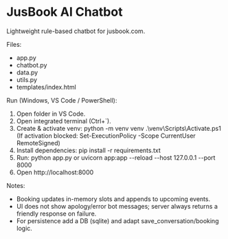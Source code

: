 # JusBook AI Chatbot

Lightweight rule-based chatbot for jusbook.com.

Files:
- app.py
- chatbot.py
- data.py
- utils.py
- templates/index.html

Run (Windows, VS Code / PowerShell):

1. Open folder in VS Code.
2. Open integrated terminal (Ctrl+`).
3. Create & activate venv:
   python -m venv venv
   .\venv\Scripts\Activate.ps1
   (If activation blocked: Set-ExecutionPolicy -Scope CurrentUser RemoteSigned)
4. Install dependencies:
   pip install -r requirements.txt
5. Run:
   python app.py
   or
   uvicorn app:app --reload --host 127.0.0.1 --port 8000
6. Open http://localhost:8000

Notes:
- Booking updates in-memory slots and appends to upcoming events.
- UI does not show apology/error bot messages; server always returns a friendly response on failure.
- For persistence add a DB (sqlite) and adapt save_conversation/booking logic.
